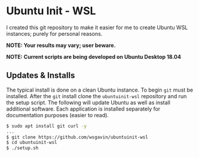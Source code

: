 # Ubuntu Init - WSL

I created this git repository to make it easier for me to create Ubuntu WSL instances; purely for personal reasons.

**NOTE: Your results may vary; user beware.**

**NOTE: Current scripts are being developed on Ubuntu Desktop 18.04**

## Updates & Installs

The typical install is done on a clean Ubuntu instance.  To begin `git` must be installed. After the `git` install clone the `ubuntuinit-wsl` repository and run the setup script. The following will update Ubuntu as well as install additional software. Each application is installed separately for documentation purposes (easier to read).

```bash
$ sudo apt install git curl -y
...
$ git clone https://github.com/wsgavin/ubuntuinit-wsl
$ cd ubuntuinit-wsl
$ ./setup.sh
```

